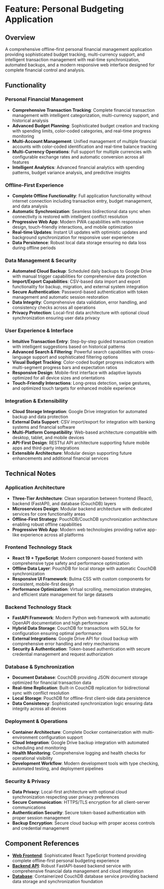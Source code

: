 # Feature: Personal Budgeting Application

## Overview

A comprehensive offline-first personal financial management application providing sophisticated budget tracking, multi-currency support, and intelligent transaction management with real-time synchronization, automated backups, and a modern responsive web interface designed for complete financial control and analysis.

## Functionality

### Personal Financial Management

- **Comprehensive Transaction Tracking**: Complete financial transaction management with intelligent categorization, multi-currency support, and historical analysis
- **Advanced Budget Planning**: Sophisticated budget creation and tracking with spending limits, color-coded categories, and real-time progress monitoring
- **Multi-Account Management**: Unified management of multiple financial accounts with color-coded identification and real-time balance tracking
- **Multi-Currency Operations**: Full support for multiple currencies with configurable exchange rates and automatic conversion across all features
- **Intelligent Analytics**: Advanced financial analytics with spending patterns, budget variance analysis, and predictive insights

### Offline-First Experience

- **Complete Offline Functionality**: Full application functionality without internet connection including transaction entry, budget management, and data analysis
- **Automatic Synchronization**: Seamless bidirectional data sync when connectivity is restored with intelligent conflict resolution
- **Progressive Web App**: Modern PWA capabilities with responsive design, touch-friendly interactions, and mobile optimization
- **Real-time Updates**: Instant UI updates with optimistic updates and background synchronization for responsive user experience
- **Data Persistence**: Robust local data storage ensuring no data loss during offline periods

### Data Management & Security

- **Automated Cloud Backup**: Scheduled daily backups to Google Drive with manual trigger capabilities for comprehensive data protection
- **Import/Export Capabilities**: CSV-based data import and export functionality for backup, migration, and external system integration
- **Secure Authentication**: Password-based authentication with token management and automatic session restoration
- **Data Integrity**: Comprehensive data validation, error handling, and consistency checks across all operations
- **Privacy Protection**: Local-first data architecture with optional cloud synchronization ensuring user data privacy

### User Experience & Interface

- **Intuitive Transaction Entry**: Step-by-step guided transaction creation with intelligent suggestions based on historical patterns
- **Advanced Search & Filtering**: Powerful search capabilities with cross-language support and sophisticated filtering options
- **Visual Budget Tracking**: Color-coded budget progress indicators with multi-segment progress bars and expectation ratios
- **Responsive Design**: Mobile-first interface with adaptive layouts optimized for all device sizes and orientations
- **Touch-Friendly Interactions**: Long-press detection, swipe gestures, and optimized touch targets for enhanced mobile experience

### Integration & Extensibility

- **Cloud Storage Integration**: Google Drive integration for automated backup and data protection
- **External Data Support**: CSV import/export for integration with banking systems and financial software
- **Multi-Platform Compatibility**: Web-based architecture compatible with desktop, tablet, and mobile devices
- **API-First Design**: RESTful API architecture supporting future mobile apps and third-party integrations
- **Extensible Architecture**: Modular design supporting future enhancements and additional financial services

## Technical Notes

### Application Architecture

- **Three-Tier Architecture**: Clean separation between frontend (React), backend (FastAPI), and database (CouchDB) layers
- **Microservices Design**: Modular backend architecture with dedicated services for core functionality areas
- **Offline-First Strategy**: PouchDB/CouchDB synchronization architecture enabling robust offline capabilities
- **Progressive Web App**: Modern web technologies providing native app-like experience across all platforms

### Frontend Technology Stack

- **React 19 + TypeScript**: Modern component-based frontend with comprehensive type safety and performance optimization
- **Offline Data Layer**: PouchDB for local storage with automatic CouchDB synchronization
- **Responsive UI Framework**: Bulma CSS with custom components for consistent, mobile-first design
- **Performance Optimization**: Virtual scrolling, memoization strategies, and efficient state management for large datasets

### Backend Technology Stack

- **FastAPI Framework**: Modern Python web framework with automatic OpenAPI documentation and high performance
- **Hybrid Data Storage**: CouchDB for transactions with SQLite for configuration ensuring optimal performance
- **External Integrations**: Google Drive API for cloud backup with comprehensive error handling and retry mechanisms
- **Security & Authentication**: Token-based authentication with secure credential management and request authorization

### Database & Synchronization

- **Document Database**: CouchDB providing JSON document storage optimized for financial transaction data
- **Real-time Replication**: Built-in CouchDB replication for bidirectional sync with conflict resolution
- **Local Storage**: PouchDB for offline-first client-side data persistence
- **Data Consistency**: Sophisticated synchronization logic ensuring data integrity across all devices

### Deployment & Operations

- **Container Architecture**: Complete Docker containerization with multi-environment configuration support
- **Cloud Integration**: Google Drive backup integration with automated scheduling and monitoring
- **Health Monitoring**: Comprehensive logging and health checks for operational visibility
- **Development Workflow**: Modern development tools with type checking, automated testing, and deployment pipelines

### Security & Privacy

- **Data Privacy**: Local-first architecture with optional cloud synchronization respecting user privacy preferences
- **Secure Communication**: HTTPS/TLS encryption for all client-server communications
- **Authentication Security**: Secure token-based authentication with proper session management
- **Backup Encryption**: Secure cloud backup with proper access controls and credential management

## Component References

- **[Web Frontend](./web/prd.md)**: Sophisticated React TypeScript frontend providing complete offline-first personal budgeting experience
- **[Backend API](./backend/prd.md)**: Robust FastAPI-based backend service with comprehensive financial data management and cloud integration
- **[Database](./db/prd.md)**: Containerized CouchDB database service providing backend data storage and synchronization foundation

